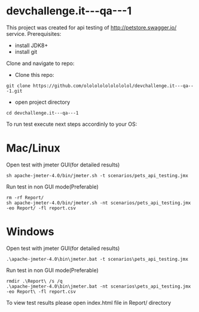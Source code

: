 # devchallenge.it---qa---1

This project was created for api testing of http://petstore.swagger.io/ service.
Prerequisites:
- install JDK8+
- install git

Clone and navigate to repo:
- Clone this repo:
```
git clone https://github.com/ololololololololol/devchallenge.it---qa---1.git
```
- open project directory
```
cd devchallenge.it---qa---1
```
To run test execute next steps accordinly to your OS:
# Mac/Linux
Open test with jmeter GUI(for detailed results)
```
sh apache-jmeter-4.0/bin/jmeter.sh -t scenarios/pets_api_testing.jmx
```

Run test in non GUI mode(Preferable)
```
rm -rf Report/
sh apache-jmeter-4.0/bin/jmeter.sh -nt scenarios/pets_api_testing.jmx -eo Report/ -fl report.csv
```

# Windows
Open test with jmeter GUI(for detailed results)
```
.\apache-jmeter-4.0\bin\jmeter.bat -t scenarios\pets_api_testing.jmx
```

Run test in non GUI mode(Preferable)
```
rmdir .\Report\ /s /q
.\apache-jmeter-4.0\bin\jmeter.bat -nt scenarios\pets_api_testing.jmx -eo Report\ -fl report.csv
```

To view test results please open index.html file in Report/ directory
